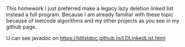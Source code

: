 This homework I just preferred make a legacy lazy deletion linked list instead a full program.
Because I am already familiar with these topic because of leetcode algorithms and my other projects as you see in my github page.

U can see javadoc on https://ldllstdoc.github.io/LDLinkedList.html